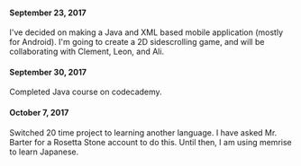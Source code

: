 #### September 23, 2017
I've decided on making a Java and XML based mobile application (mostly for Android). I'm going to create a 2D sidescrolling game, and will be collaborating with Clement, Leon, and Ali.  

#### September 30, 2017
Completed Java course on codecademy.

#### October 7, 2017
Switched 20 time project to learning another language. I have asked Mr. Barter for a Rosetta Stone account to do this. Until then, I am using memrise to learn Japanese.
